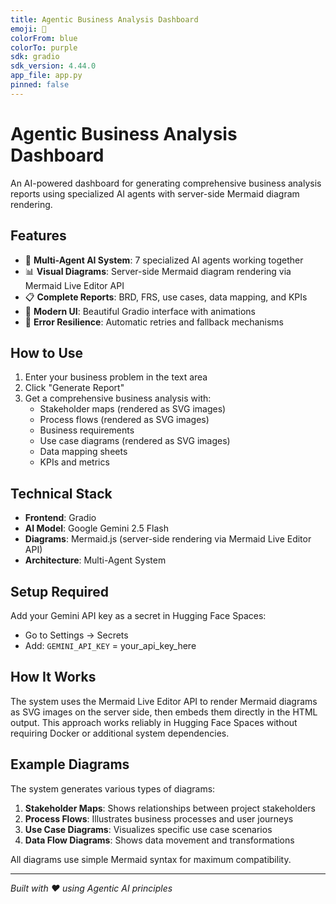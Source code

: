 ```yaml
---
title: Agentic Business Analysis Dashboard
emoji: 🤖
colorFrom: blue
colorTo: purple
sdk: gradio
sdk_version: 4.44.0
app_file: app.py
pinned: false
---
```


# Agentic Business Analysis Dashboard

An AI-powered dashboard for generating comprehensive business analysis reports using specialized AI agents with server-side Mermaid diagram rendering.

## Features

- 🤖 **Multi-Agent AI System**: 7 specialized AI agents working together
- 📊 **Visual Diagrams**: Server-side Mermaid diagram rendering via Mermaid Live Editor API
- 📋 **Complete Reports**: BRD, FRS, use cases, data mapping, and KPIs
- 🎨 **Modern UI**: Beautiful Gradio interface with animations
- 🔄 **Error Resilience**: Automatic retries and fallback mechanisms

## How to Use

1. Enter your business problem in the text area
2. Click "Generate Report" 
3. Get a comprehensive business analysis with:
   - Stakeholder maps (rendered as SVG images)
   - Process flows (rendered as SVG images)
   - Business requirements
   - Use case diagrams (rendered as SVG images)
   - Data mapping sheets
   - KPIs and metrics

## Technical Stack

- **Frontend**: Gradio
- **AI Model**: Google Gemini 2.5 Flash
- **Diagrams**: Mermaid.js (server-side rendering via Mermaid Live Editor API)
- **Architecture**: Multi-Agent System

## Setup Required

Add your Gemini API key as a secret in Hugging Face Spaces:
- Go to Settings → Secrets
- Add: `GEMINI_API_KEY` = your_api_key_here

## How It Works

The system uses the Mermaid Live Editor API to render Mermaid diagrams as SVG images on the server side, then embeds them directly in the HTML output. This approach works reliably in Hugging Face Spaces without requiring Docker or additional system dependencies.

## Example Diagrams

The system generates various types of diagrams:

1. **Stakeholder Maps**: Shows relationships between project stakeholders
2. **Process Flows**: Illustrates business processes and user journeys
3. **Use Case Diagrams**: Visualizes specific use case scenarios
4. **Data Flow Diagrams**: Shows data movement and transformations

All diagrams use simple Mermaid syntax for maximum compatibility.

---

*Built with ❤️ using Agentic AI principles*
